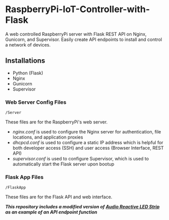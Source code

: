 # RaspberryPi-IoT-Controller-with-Flask
A web controlled RaspberryPi server with Flask REST API on Nginx, Gunicorn, and Supervisor. Easily create API endpoints to install and control a network of devices.

## Installations
* Python (Flask)
* Nginx
* Gunicorn
* Supervisor

### Web Server Config Files
    /Server

These files are for the RaspberryPi's web server.

* _nginx.conf_ is used to configure the Nginx server for authentication, file locations, and application proxies
* _dhcpcd.conf_ is used to configure a static IP address which is helpful for both developer access (SSH) and user access (Browser Interface, REST API)
* _supervisor.conf_ is used to configure Supervisor, which is used to automatically start the Flask server upon bootup


### Flask App Files
    /FlaskApp

These files are for the Flask API and web interface.


___This repository includes a modified version of [Audio Reactive LED Strip](https://github.com/scottlawsonbc/audio-reactive-led-strip) as an example of an API endpoint function___
